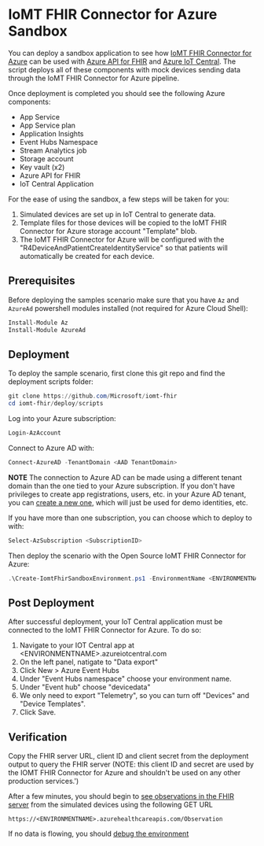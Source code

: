 # IoMT FHIR Connector for Azure Sandbox

You can deploy a sandbox application to see how [IoMT FHIR Connector for Azure](./ARMInstallation.md) can be used with [Azure API for FHIR](https://docs.microsoft.com/azure/healthcare-apis) and [Azure IoT Central](https://azure.microsoft.com/en-us/services/iot-central/). The script deploys all of these components with mock devices sending data through the IoMT FHIR Connector for Azure pipeline.

Once deployment is completed you should see the following Azure components:

- App Service
- App Service plan
- Application Insights
- Event Hubs Namespace
- Stream Analytics job
- Storage account
- Key vault (x2)
- Azure API for FHIR
- IoT Central Application

For the ease of using the sandbox, a few steps will be taken for you:

1. Simulated devices are set up in IoT Central to generate data.
2. Template files for those devices will be copied to the IoMT FHIR Connector for Azure storage account "Template" blob.
3. The IoMT FHIR Connector for Azure will be configured with the "R4DeviceAndPatientCreateIdentityService" so that patients will automatically be created for each device.

## Prerequisites

Before deploying the samples scenario make sure that you have `Az` and `AzureAd` powershell modules installed (not required for Azure Cloud Shell):

```PowerShell
Install-Module Az
Install-Module AzureAd
```

## Deployment

To deploy the sample scenario, first clone this git repo and find the deployment scripts folder:

```PowerShell
git clone https://github.com/Microsoft/iomt-fhir
cd iomt-fhir/deploy/scripts
```

Log into your Azure subscription:

```PowerShell
Login-AzAccount
```

Connect to Azure AD with:

```PowerShell
Connect-AzureAD -TenantDomain <AAD TenantDomain>
```

**NOTE** The connection to Azure AD can be made using a different tenant domain than the one tied to your Azure subscription. If you don't have privileges to create app registrations, users, etc. in your Azure AD tenant, you can [create a new one](https://docs.microsoft.com/azure/active-directory/develop/quickstart-create-new-tenant), which will just be used for demo identities, etc.

If you have more than one subscription, you can choose which to deploy to with:

```PowerShell
Select-AzSubscription <SubscriptionID>
```

Then deploy the scenario with the Open Source IoMT FHIR Connector for Azure:

```PowerShell
.\Create-IomtFhirSandboxEnvironment.ps1 -EnvironmentName <ENVIRONMENTNAME>
```

## Post Deployment

After successful deployment, your IoT Central application must be connected to the IoMT FHIR Connector for Azure. To do so:

1. Navigate to your IOT Central app at \<ENVIRONMENTNAME\>.azureiotcentral.com
2. On the left panel, natigate to "Data export"
3. Click New > Azure Event Hubs
4. Under "Event Hubs namespace" choose your environment name.
5. Under "Event hub" choose "devicedata"
6. We only need to export "Telemetry", so you can turn off "Devices" and "Device Templates".
7. Click Save.

## Verification

Copy the FHIR server URL, client ID and client secret from the deployment output to query the FHIR server (NOTE: this client ID and secret are used by the IOMT FHIR Connector for Azure and shouldn't be used on any other production services.')

After a few minutes, you should begin to [see observations in the FHIR server](https://docs.microsoft.com/en-us/azure/healthcare-apis/access-fhir-postman-tutorial) from the simulated devices using the following GET URL

```
https://<ENVIRONMENTNAME>.azurehealthcareapis.com/Observation
```

If no data is flowing, you should [debug the environment](./Debugging.md)